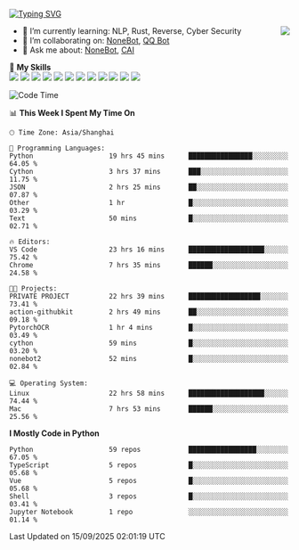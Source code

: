 [![Typing SVG](https://readme-typing-svg.herokuapp.com?size=25&duration=2500&color=8C43EA&vCenter=true&width=200&height=40&lines=Hi+there+%F0%9F%91%8B%F0%9F%8F%BB;I'm+yanyongyu)](https://git.io/typing-svg)

<a href="#">
  <img align="right" src="https://github-readme-stats.vercel.app/api?username=yanyongyu&count_private=true&show_icons=true&bg_color=15,f2f7fd,E0EAFC" />
</a>

- 🌱 I’m currently learning: NLP, Rust, Reverse, Cyber Security
- 👯 I’m collaborating on: [NoneBot](https://github.com/nonebot), [QQ Bot](https://github.com/Mrs4s/go-cqhttp)
- 💬 Ask me about: [NoneBot](https://github.com/nonebot), [CAI](https://github.com/cscs181/CAI)

🌟 **My Skills**  
![](https://img.shields.io/badge/-Python-3e74a2?style=flat-square&logo=Python&logoColor=fff)
![](https://img.shields.io/badge/-TypeScript-3178C6?style=flat-square&logo=TypeScript&logoColor=fff)
![](https://img.shields.io/badge/-Vue-4fc08d?style=flat-square&logo=Vue.js&logoColor=fff)
![](https://img.shields.io/badge/-React-2d98ce?style=flat-square&logo=React&logoColor=fff)
![](https://img.shields.io/badge/-FastAPI-009688?style=flat-square&logo=FastAPI&logoColor=fff)
![](https://img.shields.io/badge/-Linux-000000?style=flat-square&logo=Linux&logoColor=fff)
![](https://img.shields.io/badge/-Docker-2496ED?style=flat-square&logo=Docker&logoColor=fff)
![](https://img.shields.io/badge/-Kubernetes-326CE5?style=flat-square&logo=Kubernetes&logoColor=fff)
![](https://img.shields.io/badge/-GitHub%20Actions-2088FF?style=flat-square&logo=GitHubActions&logoColor=fff)
![](https://img.shields.io/badge/-PostgreSQL-4169E1?style=flat-square&logo=PostgreSQL&logoColor=fff)
![](https://img.shields.io/badge/-Redis-DC382D?style=flat-square&logo=Redis&logoColor=fff)
![](https://img.shields.io/badge/-MongoDB-47A248?style=flat-square&logo=MongoDB&logoColor=fff)

<!--START_SECTION:waka-->
![Code Time](http://img.shields.io/badge/Code%20Time-8%2C004%20hrs%2050%20mins-blue)

📊 **This Week I Spent My Time On** 

```text
🕑︎ Time Zone: Asia/Shanghai

💬 Programming Languages: 
Python                   19 hrs 45 mins      ████████████████░░░░░░░░░   64.05 % 
Cython                   3 hrs 37 mins       ███░░░░░░░░░░░░░░░░░░░░░░   11.75 % 
JSON                     2 hrs 25 mins       ██░░░░░░░░░░░░░░░░░░░░░░░   07.87 % 
Other                    1 hr                █░░░░░░░░░░░░░░░░░░░░░░░░   03.29 % 
Text                     50 mins             █░░░░░░░░░░░░░░░░░░░░░░░░   02.71 % 

🔥 Editors: 
VS Code                  23 hrs 16 mins      ███████████████████░░░░░░   75.42 % 
Chrome                   7 hrs 35 mins       ██████░░░░░░░░░░░░░░░░░░░   24.58 % 

🐱‍💻 Projects: 
PRIVATE PROJECT          22 hrs 39 mins      ██████████████████░░░░░░░   73.41 % 
action-githubkit         2 hrs 49 mins       ██░░░░░░░░░░░░░░░░░░░░░░░   09.18 % 
PytorchOCR               1 hr 4 mins         █░░░░░░░░░░░░░░░░░░░░░░░░   03.49 % 
cython                   59 mins             █░░░░░░░░░░░░░░░░░░░░░░░░   03.20 % 
nonebot2                 52 mins             █░░░░░░░░░░░░░░░░░░░░░░░░   02.84 % 

💻 Operating System: 
Linux                    22 hrs 58 mins      ███████████████████░░░░░░   74.44 % 
Mac                      7 hrs 53 mins       ██████░░░░░░░░░░░░░░░░░░░   25.56 % 
```

**I Mostly Code in Python** 

```text
Python                   59 repos            █████████████████░░░░░░░░   67.05 % 
TypeScript               5 repos             █░░░░░░░░░░░░░░░░░░░░░░░░   05.68 % 
Vue                      5 repos             █░░░░░░░░░░░░░░░░░░░░░░░░   05.68 % 
Shell                    3 repos             █░░░░░░░░░░░░░░░░░░░░░░░░   03.41 % 
Jupyter Notebook         1 repo              ░░░░░░░░░░░░░░░░░░░░░░░░░   01.14 % 
```




 Last Updated on 15/09/2025 02:01:19 UTC
<!--END_SECTION:waka-->
